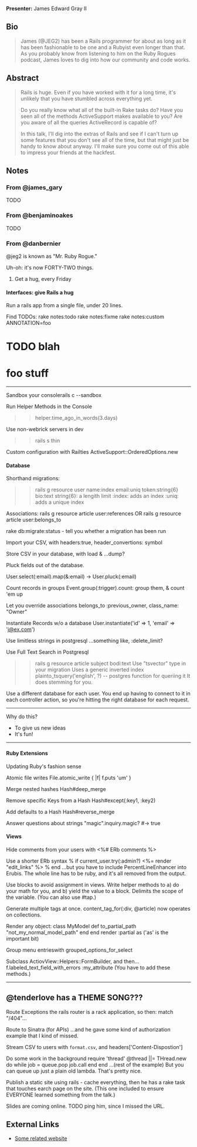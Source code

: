 **Presenter:** James Edward Gray II

## Bio

> James (@JEG2) has been a Rails programmer for about as long as it has been fashionable to be one and a Rubyist even longer than that.  As you probably know from listening to him on the Ruby Rogues podcast, James loves to dig into how our community and code works.

## Abstract

> Rails is huge.  Even if you have worked with it for a long time, it's unlikely that you have stumbled across everything yet.
>
> Do you really know what all of the built-in Rake tasks do?  Have you seen all of the methods ActiveSupport makes available to you?  Are you aware of all the queries ActiveRecord is capable of?
>
> In this talk, I'll dig into the extras of Rails and see if I can't turn up some features that you don't see all of the time, but that might just be handy to know about anyway.  I'll make sure you come out of this able to impress your friends at the hackfest.

## Notes

### From @james\_gary

TODO

### From @benjaminoakes

TODO

### From @danbernier

@jeg2 is known as "Mr. Ruby Rogue."

Uh-oh: it's now FORTY-TWO things.

1. Get a hug, every Friday

#### Interfaces: give Rails a hug

Run a rails app from a single file, under 20 lines.

Find TODOs:
rake notes:todo
rake notes:fixme
rake notes:custom ANNOTATION=foo

# TODO blah
# foo stuff

------

Sandbox your consolerails c --sandbox


Run Helper Methods in the Console
>> helper.time_ago_in_words(3.days)


Use non-webrick servers in dev
>> rails s thin


Custom configuration with Railties
ActiveSupport::OrderedOptions.new


#### Database

Shorthand migrations:
>> rails g resource user name:index email:uniq token:string{6} bio:text
string{6}: a lengith limit
:index: adds an index
:uniq: adds a unique index

Associations:
rails g resource article user:references
OR
rails g resource article user:belongs_to


rake db:migrate:status - tell you whether a migration has been run


Import your CSV, with headers:true, header_convertions: symbol


Store CSV in your database, with load & ...dump?


Pluck fields out of the database.

User.select(:email).map(&:email) -> User.pluck(:email)


Count records in groups
Event.group(:trigger).count: group them, & count 'em up


Let you override associations
belongs_to :previous_owner, class_name: "Owner"


Instantiate Records w/o a database
User.instantiate('id' => 1, 'email' => 'j@ex.com')


Use limitless strings in postgresql
...something like, :delete_limit?


Use Full Text Search in Postgresql
>> rails g resource article subject bodi:text
Use "tsvector" type in your migration
Uses a generic inverted index
plainto_tsquery('english', ?) -- postgres function for queriing it
It does stemming for you.


Use a different database for each user. You end up having to connect
to it in each controller action, so you're hitting the right database
for each request.


--------
Why do this?
* To give us new ideas
* It's fun!
--------


#### Ruby Extensions

Updating Ruby's fashion sense


Atomic file writes
File.atomic_write { |f| f.puts 'um' }


Merge nested hashes
Hash#deep_merge


Remove specific Keys from a Hash
Hash#except(:key1, :key2)


Add defaults to a Hash
Hash#reverse_merge


Answer questions about strings
"magic".inquiry.magic?  #-> true


#### Views

Hide comments from your users with <%# ERb comments %>


Use a shorter ERb syntax
% if current_user.try(:admin?)
  <%= render "edit_links" %>
% end
...but you have to include PercentLineEnhancer into Erubis. The whole
line has to be ruby, and it's all removed from the output.


Use blocks to avoid assignment in views. Write helper methods to a) do
your math for you, and b) yield the value to a block. Delimits the
scope of the variable. (You can also use #tap.)


Generate multiple tags at once.
content_tag_for(:div, @article) now operates on collections.


Render any object:
class MyModel
  def to_partial_path
    "not_my_normal_model_path"
  end
end
render :partial as  ('as' is the important bit)


Group menu entrieswith grouped_options_for_select


Subclass ActiovView::Helpers::FormBuilder, and then...
f.labeled_text_field_with_errors :my_attribute
(You have to add these methods.)


----
@tenderlove has a THEME SONG???
----



Route Exceptions
the rails router is a rack application, so then:
match "/404"...



Route to Sinatra (for APIs) ...and he gave some kind of authorization
example that I kind of missed.


Stream CSV to users with `format.csv`, and headers['Content-Dispostion']


Do some work in the background
require 'thread'
@thread ||= THread.new do
  while job = queue.pop
    job.call
  end
end
...(rest of the example)
But you can queue up just a plain old lambda. That's pretty nice.



Publish a static site using rails - cache everything, then he has a
rake task that touches earch page on the site. (This one included to
ensure EVERYONE learned something from the talk.)


Slides are coming online. TODO ping him, since I missed the URL.





## External Links

* [Some related website](http://www.example.com/)
